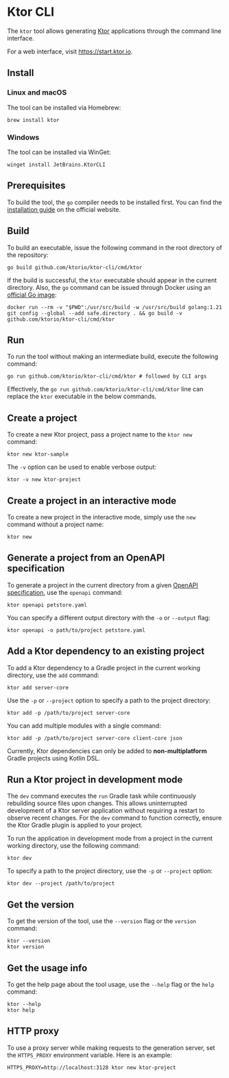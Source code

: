 # Ktor CLI
The `ktor` tool allows generating [Ktor](https://ktor.io/) applications through the command line interface.

For a web interface, visit https://start.ktor.io.

## Install

### Linux and macOS

The tool can be installed via Homebrew:
```shell
brew install ktor
```

### Windows
The tool can be installed via WinGet:
```shell
winget install JetBrains.KtorCLI
```

## Prerequisites
To build the tool, the `go` compiler needs to be installed first. You can find the [installation guide](https://go.dev/doc/install) on the official website.


## Build
To build an executable, issue the following command in the root directory of the repository:
```shell
go build github.com/ktorio/ktor-cli/cmd/ktor
```

If the build is successful, the `ktor` executable should appear in the current directory.
Also, the `go` command can be issued through Docker using an [official Go image](https://hub.docker.com/_/golang):
```shell
docker run --rm -v "$PWD":/usr/src/build -w /usr/src/build golang:1.21 git config --global --add safe.directory . && go build -v github.com/ktorio/ktor-cli/cmd/ktor
```

## Run
To run the tool without making an intermediate build, execute the following command:
```shell
go run github.com/ktorio/ktor-cli/cmd/ktor # followed by CLI args
```

Effectively, the `go run github.com/ktorio/ktor-cli/cmd/ktor` line can replace the `ktor` executable in the below commands.


## Create a project

To create a new Ktor project, pass a project name to the `ktor new` command:

```
ktor new ktor-sample
```

The `-v` option can be used to enable verbose output:
```shell
ktor -v new ktor-project
```

## Create a project in an interactive mode

To create a new project in the interactive mode, simply use the `new` command without a project name:

```shell
ktor new
```

## Generate a project from an OpenAPI specification

To generate a project in the current directory from a given [OpenAPI specification](https://swagger.io/specification/), use the `openapi` command:
```shell
ktor openapi petstore.yaml
```

You can specify a different output directory with the `-o` or `--output` flag:
```shell
ktor openapi -o path/to/project petstore.yaml
```

## Add a Ktor dependency to an existing project

To add a Ktor dependency to a Gradle project in the current working directory, use the `add` command:
```shell
ktor add server-core
```
Use the `-p` or `--project` option to specify a path to the project directory:
```shell
ktor add -p /path/to/project server-core
```

You can add multiple modules with a single command:
```shell
ktor add -p /path/to/project server-core client-core json
```

Currently, Ktor dependencies can only be added to **non-multiplatform** Gradle projects using Kotlin DSL.

## Run a Ktor project in development mode

The `dev` command executes the `run` Gradle task while continuously rebuilding source files upon changes.
This allows uninterrupted development of a Ktor server application without requiring a restart to observe recent changes.
For the `dev` command to function correctly, ensure the Ktor Gradle plugin is applied to your project.

To run the application in development mode from a project in the current working directory, use the following command:
```shell
ktor dev
```

To specify a path to the project directory, use the `-p` or `--project` option:
```shell
ktor dev --project /path/to/project
```

## Get the version

To get the version of the tool, use the `--version` flag or the `version` command:
```shell
ktor --version
ktor version
```

## Get the usage info

To get the help page about the tool usage, use the `--help` flag or the `help` command:
```shell
ktor --help
ktor help
```

## HTTP proxy

To use a proxy server while making requests to the generation server, set the `HTTPS_PROXY` environment variable. Here is an example:
```shell
HTTPS_PROXY=http://localhost:3128 ktor new ktor-project
```